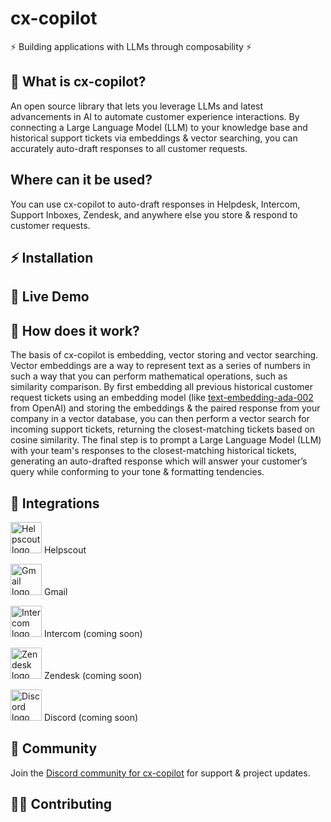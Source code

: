 # cx-copilot

⚡ Building applications with LLMs through composability ⚡

## 🤔 What is cx-copilot?

An open source library that lets you leverage LLMs and latest advancements in AI to automate customer experience interactions. By connecting a Large Language Model (LLM) to your knowledge base and historical support tickets via embeddings & vector searching, you can accurately auto-draft responses to all customer requests.

## Where can it be used?

You can use cx-copilot to auto-draft responses in Helpdesk, Intercom, Support Inboxes, Zendesk, and anywhere else you store & respond to customer requests.

## ⚡️ Installation



## 🚀 Live Demo 



## 📖 How does it work?

The basis of cx-copilot is embedding, vector storing and vector searching. Vector embeddings are a way to represent text as a series of numbers in such a way that you can perform mathematical operations, such as similarity comparison. By first embedding all previous historical customer request tickets using an embedding model (like [text-embedding-ada-002](https://openai.com/blog/new-and-improved-embedding-model/) from OpenAI) and storing the embeddings & the paired response from your company in a vector database, you can then perform a vector search for incoming support tickets, returning the closest-matching tickets based on cosine similarity. The final step is to prompt a Large Language Model (LLM) with your team's responses to the closest-matching historical tickets, generating an auto-drafted response which will answer your customer’s query while conforming to your tone & formatting tendencies.

## 🧰 Integrations 

<img src="https://style.helpscout.com/images/logo/help-scout-logo-circle-blue.svg" alt="Helpscout logo" height="50px"> Helpscout

<img src="https://www.svgrepo.com/download/303161/gmail-icon-logo.svg" alt="Gmail logo" height="50px"> Gmail

<img src="https://cdn.worldvectorlogo.com/logos/intercom-1.svg" alt="Intercom logo" height="50px"> Intercom (coming soon)

<img src="https://upload.wikimedia.org/wikipedia/commons/thumb/c/c8/Zendesk_logo.svg/2560px-Zendesk_logo.svg.png" alt="Zendesk logo" height="50px"> Zendesk (coming soon) 

<img src="https://www.svgrepo.com/show/353655/discord-icon.svg" alt="Discord logo" height="50px"> Discord (coming soon)

## 📱 Community

Join the [Discord community for cx-copilot](https://discord.gg/XhPnzxhm6y) for support & project updates.

## 👩‍💻 Contributing
